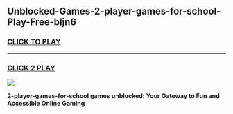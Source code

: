 
## Unblocked-Games-2-player-games-for-school-Play-Free-bljn6
<h3>
<a href="https://premium76.site?title=2-player-games-for-school&ref=23A">CLICK TO PLAY</a></h3>
<hr>

<h3>
<a href="https://premium76.site?title=2-player-games-for-school&ref=23A">CLICK 2 PLAY</a>
  
</h3>

<a href="https://premium76.site?title=2-player-games-for-school&ref=23A"><img src="https://clearcache.store/games.png"></a>


**2-player-games-for-school games unblocked: Your Gateway to Fun and Accessible Online Gaming**
